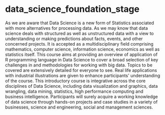# data_science_foundation_stage
As we are aware that Data Science is a new form of Statistics associated with more alternatives for processing data. As we may know that data science deals with structured as well as unstructured data with a view to understanding or making predictions about facts, events, and other concerned projects. It is accepted as a multidisciplinary field comprising mathematics, computer science, information science, economics as well as statistics itself. This course aims at providing an overview of application of R programming language in Data Science to cover a broad selection of key challenges in and methodologies for working with big data. Topics to be covered are extensively detailed for everyone to see. Real life applications with industrial illustrations are given to enhance participants' understanding of the course. This introductory course is integrative across the core disciplines of Data Science, including data visualization and graphics, data wrangling, data mining, statistics, high performance computing and business intelligence. Participants will surely acquire a working knowledge of data science through hands-on projects and case studies in a variety of businesses, science and engineering, social and management sciences.
